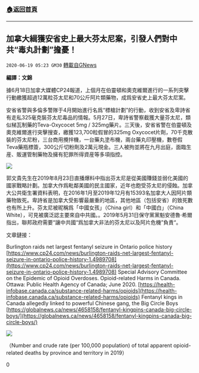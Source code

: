 ###  [:house:返回首頁](https://github.com/ourhimalayas/txt)
---

## 加拿大緝獲安省史上最大芬太尼案，引發人們對中共“毒丸計劃”擔憂！
`2020-06-19 05:23 GM30` [轉載自GNews](https://gnews.org/zh-hant/239055/)

**編譯：文錦**

據6月18日加拿大媒體CP24報道，上個月在伯靈頓和奧克維爾進行的一系列突擊行動繳獲超過12萬粒芬太尼和70公斤阿片類藥物，成爲安省史上最大芬太尼案。

安省省警與多倫多警隊于4月開始進行名爲“標槍計劃”的行動，收到安省及卑詩省有走私325毫克裝芬太尼毒品的情報。5月27日，卑詩省警察截獲大量芬太尼，類似梯瓦制藥的Teva-Oxycocet 5mg / 325mg藥片。三天後，安省省警在伯靈頓及奧克維爾進行突擊搜查，繳獲123,700粒假冒的325mg Oxycocet片劑，70千克散裝的芬太尼粉，三台商用攪拌機，一台藥丸塗布機，兩台藥丸印壓機，數卷假Teva藥瓶標簽，300公斤切粉劑及2萬元現金。三人被拘並將在九月出庭，面臨生産、販運管制藥物及擁有犯罪所得資産等多項指控。

![](https://gnews.org/wp-content/uploads/2020/06/1-292.jpg)

郭文貴先生在2019年8月23日直播爆料中指出芬太尼是從美國賺錢並弱化美國的國家戰略計劃。加拿大作爲毗鄰美國的民主國家，近年也飽受芬太尼的侵蝕。加拿大公共衛生署資料表明，在2016年1月至2019年12月有15393名加拿大人因阿片類藥物致死。卑詩省是加拿大受影響最嚴重的地區，其他地區（包括安省）的致死數也有所上升。芬太尼被昵稱爲「中國女孩」（China girl）和「中國白」（China White），可見被廣泛認主要來自中共國。。2019年5月31日保守黨黨魁安德魯·希爾指出，聯邦政府需要“讓中共國“爲加拿大非法的芬太尼以及阿片危機”負責“。

文章鏈接：

Burlington raids net largest fentanyl seizure in Ontario police history
[https://www.cp24.com/news/burlington-raids-net-largest-fentanyl-seizure-in-ontario-police-history-1.4989708](https://www.cp24.com/news/burlington-raids-net-largest-fentanyl-seizure-in-ontario-police-history-1.4989708)
Special Advisory Committee on the Epidemic of Opioid Overdoses. Opioid-related Harms in Canada. Ottawa: Public Health Agency of Canada; June 2020.
[https://health-infobase.canada.ca/substance-related-harms/opioids](https://health-infobase.canada.ca/substance-related-harms/opioids)
Fentanyl kings in Canada allegedly linked to powerful Chinese gang, the Big Circle Boys [https://globalnews.ca/news/4658158/fentanyl-kingpins-canada-big-circle-boys/](https://globalnews.ca/news/4658158/fentanyl-kingpins-canada-big-circle-boys/)

![](https://gnews.org/wp-content/uploads/2020/06/2-73.png)

（Number and crude rate (per 100,000 population) of total apparent opioid-related deaths by province and territory in 2019）

0
